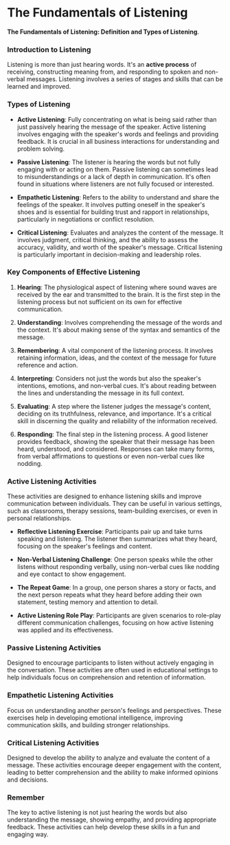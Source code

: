 # The Fundamentals of Listening
**The Fundamentals of Listening: Definition and Types of Listening**.

### Introduction to Listening
Listening is more than just hearing words. It's an **active process** of receiving, constructing meaning from, and responding to spoken and non-verbal messages. Listening involves a series of stages and skills that can be learned and improved.

### Types of Listening

- **Active Listening**: Fully concentrating on what is being said rather than just passively hearing the message of the speaker. Active listening involves engaging with the speaker's words and feelings and providing feedback. It is crucial in all business interactions for understanding and problem solving.
  
- **Passive Listening**: The listener is hearing the words but not fully engaging with or acting on them. Passive listening can sometimes lead to misunderstandings or a lack of depth in communication. It's often found in situations where listeners are not fully focused or interested.

- **Empathetic Listening**: Refers to the ability to understand and share the feelings of the speaker. It involves putting oneself in the speaker's shoes and is essential for building trust and rapport in relationships, particularly in negotiations or conflict resolution.

- **Critical Listening**: Evaluates and analyzes the content of the message. It involves judgment, critical thinking, and the ability to assess the accuracy, validity, and worth of the speaker's message. Critical listening is particularly important in decision-making and leadership roles.

### Key Components of Effective Listening

1. **Hearing**: The physiological aspect of listening where sound waves are received by the ear and transmitted to the brain. It is the first step in the listening process but not sufficient on its own for effective communication.

2. **Understanding**: Involves comprehending the message of the words and the context. It's about making sense of the syntax and semantics of the message.

3. **Remembering**: A vital component of the listening process. It involves retaining information, ideas, and the context of the message for future reference and action.

4. **Interpreting**: Considers not just the words but also the speaker's intentions, emotions, and non-verbal cues. It's about reading between the lines and understanding the message in its full context.

5. **Evaluating**: A step where the listener judges the message's content, deciding on its truthfulness, relevance, and importance. It's a critical skill in discerning the quality and reliability of the information received.

6. **Responding**: The final step in the listening process. A good listener provides feedback, showing the speaker that their message has been heard, understood, and considered. Responses can take many forms, from verbal affirmations to questions or even non-verbal cues like nodding.

### Active Listening Activities
These activities are designed to enhance listening skills and improve communication between individuals. They can be useful in various settings, such as classrooms, therapy sessions, team-building exercises, or even in personal relationships.

- **Reflective Listening Exercise**: Participants pair up and take turns speaking and listening. The listener then summarizes what they heard, focusing on the speaker's feelings and content.

- **Non-Verbal Listening Challenge**: One person speaks while the other listens without responding verbally, using non-verbal cues like nodding and eye contact to show engagement.

- **The Repeat Game**: In a group, one person shares a story or facts, and the next person repeats what they heard before adding their own statement, testing memory and attention to detail.

- **Active Listening Role Play**: Participants are given scenarios to role-play different communication challenges, focusing on how active listening was applied and its effectiveness.

### Passive Listening Activities
Designed to encourage participants to listen without actively engaging in the conversation. These activities are often used in educational settings to help individuals focus on comprehension and retention of information.

### Empathetic Listening Activities
Focus on understanding another person's feelings and perspectives. These exercises help in developing emotional intelligence, improving communication skills, and building stronger relationships.

### Critical Listening Activities
Designed to develop the ability to analyze and evaluate the content of a message. These activities encourage deeper engagement with the content, leading to better comprehension and the ability to make informed opinions and decisions.

### Remember
The key to active listening is not just hearing the words but also understanding the message, showing empathy, and providing appropriate feedback. These activities can help develop these skills in a fun and engaging way.
